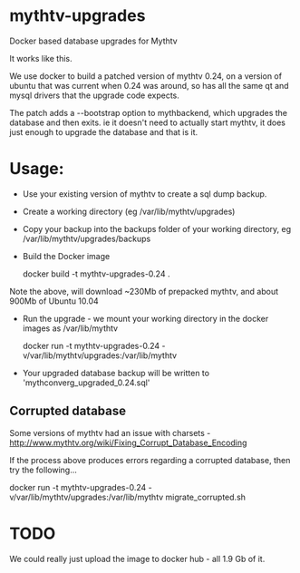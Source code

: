 # mythtv-upgrades
Docker based database upgrades for Mythtv

It works like this.

We use docker to build a patched version of mythtv 0.24, on a version of ubuntu that was
current when 0.24 was around, so has all the same qt and mysql drivers that the upgrade
code expects.

The patch adds a --bootstrap option to mythbackend, which upgrades the database and then
exits. ie it doesn't need to actually start mythtv, it does just enough to upgrade the
database and that is it.

# Usage:

* Use your existing version of mythtv to create a sql dump backup.
* Create a working directory (eg /var/lib/mythtv/upgrades)
* Copy your backup into the backups folder of your working directory, eg /var/lib/mythtv/upgrades/backups
* Build the Docker image

  docker build -t mythtv-upgrades-0.24 .
  
Note the above, will download ~230Mb of prepacked mythtv, and about 900Mb of Ubuntu 10.04

* Run the upgrade - we mount your working directory in the docker images as /var/lib/mythtv

  docker run -t mythtv-upgrades-0.24 -v/var/lib/mythtv/upgrades:/var/lib/mythtv

* Your upgraded database backup will be written to 'mythconverg_upgraded_0.24.sql'

## Corrupted database

Some versions of mythtv had an issue with charsets - http://www.mythtv.org/wiki/Fixing_Corrupt_Database_Encoding

If the process above produces errors regarding a corrupted database, then try the following...

  docker run -t mythtv-upgrades-0.24 -v/var/lib/mythtv/upgrades:/var/lib/mythtv migrate_corrupted.sh

# TODO

We could really just upload the image to docker hub - all 1.9 Gb of it.
